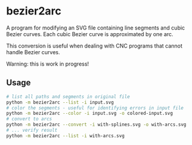 # bezier2arc

A program for modifying an SVG file containing line segments and cubic 
Bezier curves. Each cubic Bezier curve is approximated by one arc.

This conversion is useful when dealing with CNC programs that cannot handle Bezier curves.

Warning: this is work in progress!

## Usage

```bash
# list all paths and segments in original file
python -m bezier2arc --list -i input.svg
# color the segments - useful for identifying errors in input file
python -m bezier2arc --color -i input.svg -o colored-input.svg
# convert to arcs
python -m bezier2arc --convert -i with-splines.svg -o with-arcs.svg
# ... verify result
python -m bezier2arc --list -i with-arcs.svg
```

